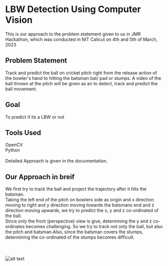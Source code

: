 # LBW Detection Using Computer Vision

This is our approach to the problem statement given to us in JMR Hackathon, which was conducted in NIT Calicut on 4th and 5th of March, 2023

## Problem Statement
Track and predict the ball on cricket pitch right from the release action of the bowler's hand to hitting the batsman bat/ pad or stumps. A video of the ball thrown at the pitch will be given as an to detect, track and predict the ball movement.

## Goal
To predict if its a LBW or not

## Tools Used
OpenCV\
Python
\
\
Detailed Approach is given in the documentation.

## Our Approach in breif

We first try to track the ball and project the trajectory after it hits the batsman.\
Taking the left end of the pitch on bowlers side as origin and x direction moving to right and y direction moving towards the batsmans end and z direction moving upwards, we try to predict the x, y and z co-ordinated of the ball.\
Since only the front (perspective) view is give, determining the y and z co-ordinates becomes challenging.
So we try to track not only the ball, but also the pitch and batsman.Also, since the batsman covers the stumps, determining the co-ordinated of the stumps becomes difficult.
\
\
\
\
![alt text]()



